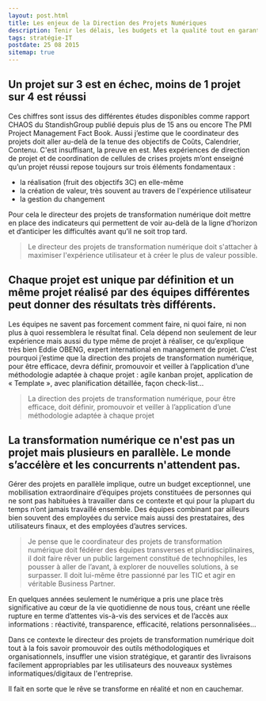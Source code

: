 ```yaml
---
layout: post.html
title: Les enjeux de la Direction des Projets Numériques
description: Tenir les délais, les budgets et la qualité tout en garantissant la gestion du changement auprès des utilisateurs des futurs systèmes représente un vrai défi. Les enjeux de la coordination et du pilotage des projets de transformation numérique sont multiples.
tags: stratégie-IT
postdate: 25 08 2015
sitemap: true
---
```

## Un projet sur 3 est en échec, moins de 1 projet sur 4 est réussi

Ces chiffres sont issus des différentes études disponibles comme rapport CHAOS du StandishGroup publié depuis plus de 15 ans ou encore The PMI Project Management Fact Book. Aussi j’estime que le coordinateur des projets doit aller au-delà de la tenue des objectifs de Coûts, Calendrier, Contenu. C'est insuffisant, la preuve en est. Mes expériences de direction de projet et de coordination de cellules de crises projets m’ont enseigné qu’un projet réussi repose toujours sur trois éléments fondamentaux :

- la réalisation (fruit des objectifs 3C) en elle-même
- la création de valeur, très souvent au travers de l'expérience utilisateur
- la gestion du changement

Pour cela le directeur des projets de transformation numérique doit mettre en place des indicateurs qui permettent de voir au-delà de la ligne d’horizon et d’anticiper les difficultés avant qu’il ne soit trop tard.

> Le directeur des projets de transformation numérique doit s'attacher à maximiser l'expérience utilisateur et à créer le plus de valeur possible.

## Chaque projet est unique par définition et un même projet réalisé par des équipes différentes peut donner des résultats très différents.

Les équipes ne savent pas forcement comment faire, ni quoi faire, ni non plus à quoi ressemblera le résultat final. Cela dépend non seulement de leur expérience mais aussi du type même de projet à réaliser, ce qu’explique très bien Eddie OBENG, expert international en management de projet. C’est pourquoi j’estime que la direction des projets de transformation numérique, pour être efficace, devra définir, promouvoir et veiller à l’application d’une méthodologie adaptée à chaque projet : agile kanban projet, application de « Template », avec planification détaillée, façon check-list...

> La direction des projets de transformation numérique, pour être efficace, doit définir, promouvoir et veiller à l’application d’une méthodologie adaptée à chaque projet

## La transformation numérique ce n'est pas un projet mais plusieurs en parallèle. Le monde s’accélère et les concurrents n'attendent pas.

Gérer des projets en parallèle implique, outre un budget exceptionnel, une mobilisation extraordinaire d’équipes projets constituées de personnes qui ne sont pas habituées à travailler dans ce contexte et qui pour la plupart du temps n’ont jamais travaillé ensemble. Des équipes combinant par ailleurs bien souvent des employées du service mais aussi des prestataires, des utilisateurs finaux, et des employées d’autres services.

> Je pense que le coordinateur des projets de transformation numérique doit fédérer des équipes transverses et pluridisciplinaires, il doit faire rêver un public largement constitué de technophiles, les pousser à aller de l’avant, à explorer de nouvelles solutions, à se surpasser. Il doit lui-même être passionné par les TIC et agir en véritable Business Partner.

En quelques années seulement le numérique a pris une place très significative au cœur de la vie quotidienne de nous tous, créant une réelle rupture en terme d’attentes vis-à-vis des services et de l’accès aux informations : réactivité, transparence, efficacité, relations personnalisées...

Dans ce contexte le directeur des projets de transformation numérique doit tout à la fois savoir promouvoir des outils méthodologiques et organisationnels, insuffler une vision stratégique, et garantir des livraisons facilement appropriables par les utilisateurs des nouveaux systèmes informatiques/digitaux de l'entreprise.

Il fait en sorte que le rêve se transforme en réalité et non en cauchemar.